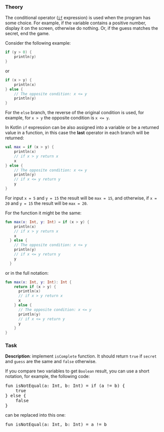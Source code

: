 ### Theory

The conditional operator ([`if`](https://kotlinlang.org/docs/control-flow.html#if-expression) expression) 
is used when the program has some choice. 
For example, if the variable contains a positive number, display it on the screen, 
otherwise do nothing. 
Or, if the guess matches the secret, end the game.

Consider the following example:
```kotlin
if (y > 0) {
    println(y)
}
```
or 
```kotlin
if (x > y) {
    println(x)
} else {
    // The opposite condition: x <= y
    println(y)
}
```

For the `else` branch, the reverse of the original condition is used, for example,
for `x > y` the opposite condition is `x <= y`.

In Kotlin `if` expression can be also assigned into a variable 
or be a returned value in a function, in this case the **last** operator in each branch will be returned:
```kotlin
val max = if (x > y) {
    println(x)
    // if x > y return x
    x
} else {
    // The opposite condition: x <= y
    println(y)
    // if x <= y return y
    y
}
```
For input `x = 5` and `y = 15` the result will be `max = 15`, and otherwise, 
if `x = 20` and `y = 15` the result will be `max = 20`.

For the function it might be the same:
```kotlin
fun max(x: Int, y: Int) = if (x > y) {
    println(x)
    // if x > y return x
    x
  } else {
    // The opposite condition: x <= y
    println(y)
    // if x <= y return y
    y
  }
```
or in the full notation:
```kotlin
fun max(x: Int, y: Int): Int {
    return if (x > y) {
      println(x)
      // if x > y return x
      x
    } else {
      // The opposite condition: x <= y
      println(y)
      // if x <= y return y
      y
    }
}
```

### Task

**Description**: implement `isComplete` function. It should return `true` 
if `secret` and `guess` are the same and `false` otherwise.

<div class="hint">
If you compare two variables to get <code>Boolean</code> result, you can use a short notation, 
for example, the following code:
<pre>
fun isNotEqual(a: Int, b: Int) = if (a != b) {
    true
} else {
    false
}
</pre>
can be replaced into this one:
<pre>
fun isNotEqual(a: Int, b: Int) = a != b
</pre>
</div>